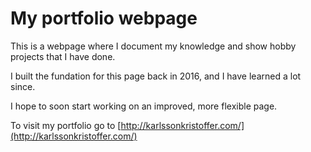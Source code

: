 # My portfolio webpage

This is a webpage where I document my knowledge and show hobby projects that I have done.

I built the fundation for this page back in 2016, and I have learned a lot since. 

I hope to soon start working on an improved, more flexible page.

To visit my portfolio go to [http://karlssonkristoffer.com/](http://karlssonkristoffer.com/)
